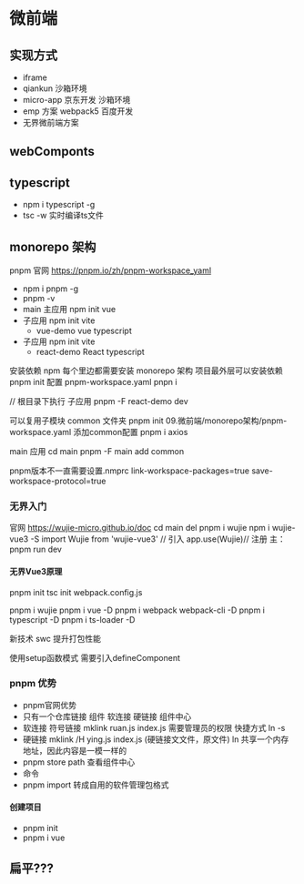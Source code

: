 # 微前端

## 实现方式
- iframe
- qiankun 沙箱环境
- micro-app 京东开发 沙箱环境
- emp 方案 webpack5 百度开发
- 无界微前端方案

## webComponts


## typescript
- npm i typescript -g
- tsc -w 实时编译ts文件


## monorepo 架构
pnpm 官网
https://pnpm.io/zh/pnpm-workspace_yaml
- npm i pnpm -g
- pnpm -v
- main 主应用 npm init vue
- 子应用 npm init vite
    - vue-demo vue typescript
- 子应用 npm init vite
    - react-demo React typescript

安装依赖
npm 每个里边都需要安装
monorepo 架构
项目最外层可以安装依赖
pnpm init
配置 pnpm-workspace.yaml
pnpn i


// 根目录下执行 子应用
pnpm -F react-demo dev



可以复用子模块
common 文件夹
pnpm init
09.微前端/monorepo架构/pnpm-workspace.yaml 
添加common配置
pnpm i axios

main 应用
cd main 
pnpm -F main add common

pnpm版本不一直需要设置.nmprc
link-workspace-packages=true
save-workspace-protocol=true


###  无界入门
官网
https://wujie-micro.github.io/doc
cd main
del pnpm i wujie
npm i wujie-vue3 -S
import Wujie from 'wujie-vue3' // 引入
app.use(Wujie)// 注册 
主：pnpm run dev


 #### 无界Vue3原理
pnpm init
tsc init
webpack.config.js

pnpm i wujie
pnpm i vue -D
pnpm i webpack webpack-cli -D
pnpm i typescript -D
pnpm i ts-loader -D

新技术 swc 提升打包性能



使用setup函数模式 需要引入defineComponent

### pnpm 优势
- pnpm官网优势
- 只有一个仓库链接 组件 软连接 硬链接 组件中心
- 软连接 符号链接 mklink ruan.js index.js 需要管理员的权限  快捷方式  ln -s
- 硬链接 mklink /H ying.js index.js   (硬链接文文件，原文件)   ln
    共享一个内存地址，因此内容是一模一样的
- pnpm store path 查看组件中心
- 命令
- pnpm import 转成自用的软件管理包格式




#### 创建项目
- pnpm init
- pnpm i vue


## 扁平???


